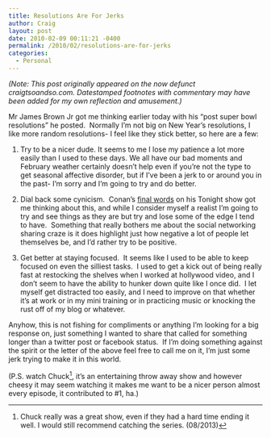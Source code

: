 ```yaml
---
title: Resolutions Are For Jerks
author: Craig
layout: post
date: 2010-02-09 00:11:21 -0400
permalink: /2010/02/resolutions-are-for-jerks
categories:
  - Personal
---
```

*(Note: This post originally appeared on the now defunct craigtsoandso.com. Datestamped footnotes with commentary may have been added for my own reflection and amusement.)*

Mr James Brown Jr got me thinking earlier today with his “post super bowl resolutions” he posted.  Normally I’m not big on New Year’s resolutions, I like more random resolutions- I feel like they stick better, so here are a few:

1) Try to be a nicer dude. It seems to me I lose my patience a lot more easily than I used to these days. We all have our bad moments and February weather certainly doesn’t help even if you’re not the type to get seasonal affective disorder, but if I’ve been a jerk to or around you in the past- I’m sorry and I’m going to try and do better.

2) Dial back some cynicism.  Conan’s [final words][1] on his Tonight show got me thinking about this, and while I consider myself a realist I’m going to try and see things as they are but try and lose some of the edge I tend to have.  Something that really bothers me about the social networking sharing craze is it does highlight just how negative a lot of people let themselves be, and I’d rather try to be positive.

 [1]: http://www.youtube.com/watch?v=F0IEED4w5SE

3) Get better at staying focused.  It seems like I used to be able to keep focused on even the silliest tasks.  I used to get a kick out of being really fast at restocking the shelves when I worked at hollywood video, and I don’t seem to have the ability to hunker down quite like I once did.  I let myself get distracted too easily, and I need to improve on that whether it’s at work or in my mini training or in practicing music or knocking the rust off of my blog or whatever.

Anyhow, this is not fishing for compliments or anything I’m looking for a big response on, just something I wanted to share that called for something longer than a twitter post or facebook status.  If I’m doing something against the spirit or the letter of the above feel free to call me on it, I’m just some jerk trying to make it in this world.

(P.S. watch Chuck[^1], it’s an entertaining throw away show and however cheesy it may seem watching it makes me want to be a nicer person almost every episode, it contributed to #1, ha.)

 [^1]: Chuck really was a great show, even if they had a hard time ending it well. I would still recommend catching the series. (08/2013)
